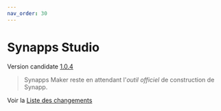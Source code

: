 ```yaml
---
nav_order: 30
---
```


# Synapps Studio

Version candidate [1.0.4](https://github.com/witsa/synapps/releases/download/1.0.4/synapps-studio-setup.zip)

> Synapps Maker reste en attendant l'*outil officiel* de construction de Synapp.

Voir la [Liste des changements](https://github.com/witsa/synapps/releases)
